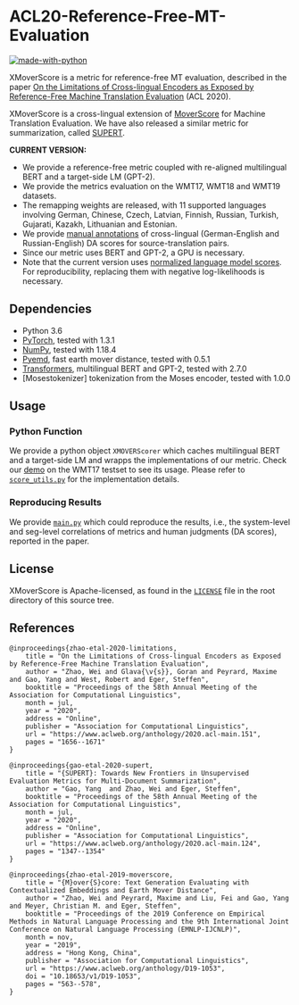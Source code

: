 # ACL20-Reference-Free-MT-Evaluation
[![made-with-python](https://img.shields.io/badge/Made%20with-Python-red.svg)](#python) 

XMoverScore is a metric for reference-free MT evaluation, described in the paper [On the Limitations of Cross-lingual Encoders as Exposed by Reference-Free Machine Translation Evaluation](https://www.aclweb.org/anthology/2020.acl-main.151.pdf) (ACL 2020).

XMoverScore is a cross-lingual extension of [MoverScore](https://github.com/AIPHES/emnlp19-moverscore) for Machine Translation Evaluation. We have also released a similar metric for summarization, called [SUPERT](https://github.com/yg211/acl20-ref-free-eval).


**CURRENT VERSION:**
* We provide a reference-free metric coupled with re-aligned multilingual BERT and a target-side LM (GPT-2).
* We provide the metrics evaluation on the WMT17, WMT18 and WMT19 datasets.
* The remapping weights are released, with 11 supported languages involving German, Chinese, Czech, Latvian, Finnish, Russian, Turkish, Gujarati, Kazakh, Lithuanian and Estonian. 
* We provide [manual annotations](https://docs.google.com/spreadsheets/d/1kLGk66TgUzSRftm_7Xir5ehhnU1AqD5XR8pM44mDSTI/edit?usp=sharing) of cross-lingual (German-English and Russian-English) DA scores for source-translation pairs.
* Since our metric uses BERT and GPT-2, a GPU is necessary.
* Note that the current version uses [normalized language model scores](https://github.com/AIPHES/ACL20-Reference-Free-MT-Evaluation/commit/cc4f4fb8f529a1a4b12bc303c4ca98bbc97069b6). For reproducibility, replacing them with negative log-likelihoods is necessary. 

## Dependencies
* Python 3.6
* [PyTorch](http://pytorch.org/), tested with 1.3.1
* [NumPy](http://www.numpy.org/), tested with 1.18.4
* [Pyemd](https://github.com/wmayner/pyemd), fast earth mover distance, tested with 0.5.1
* [Transformers](https://github.com/huggingface/transformers), multilingual BERT and GPT-2, tested with 2.7.0
* [Mosestokenizer] tokenization from the Moses encoder, tested with 1.0.0

## Usage

### Python Function
We provide a python object `XMOVERScorer` which caches multilingual BERT and a target-side LM and wrapps the implementations of our metric. Check our [demo](demo.py) on the WMT17 testset to see its usage. Please refer to [`score_utils.py`](score_utils.py) for the implementation details.

### Reproducing Results
We provide [`main.py`](main.py) which could reproduce the results, i.e., the system-level and seg-level correlations of metrics and human judgments (DA scores), reported in the paper.

## License

XMoverScore is Apache-licensed, as found in the [`LICENSE`](LICENSE) file in the root directory of this source tree.

## References


```
@inproceedings{zhao-etal-2020-limitations,
    title = "On the Limitations of Cross-lingual Encoders as Exposed by Reference-Free Machine Translation Evaluation",
    author = "Zhao, Wei and Glava{\v{s}}, Goran and Peyrard, Maxime and Gao, Yang and West, Robert and Eger, Steffen",
    booktitle = "Proceedings of the 58th Annual Meeting of the Association for Computational Linguistics",
    month = jul,
    year = "2020",
    address = "Online",
    publisher = "Association for Computational Linguistics",
    url = "https://www.aclweb.org/anthology/2020.acl-main.151",
    pages = "1656--1671"
}
```

```
@inproceedings{gao-etal-2020-supert,
    title = "{SUPERT}: Towards New Frontiers in Unsupervised Evaluation Metrics for Multi-Document Summarization",
    author = "Gao, Yang  and Zhao, Wei and Eger, Steffen",
    booktitle = "Proceedings of the 58th Annual Meeting of the Association for Computational Linguistics",
    month = jul,
    year = "2020",
    address = "Online",
    publisher = "Association for Computational Linguistics",
    url = "https://www.aclweb.org/anthology/2020.acl-main.124",
    pages = "1347--1354"   
}
```

```
@inproceedings{zhao-etal-2019-moverscore,
    title = "{M}over{S}core: Text Generation Evaluating with Contextualized Embeddings and Earth Mover Distance",
    author = "Zhao, Wei and Peyrard, Maxime and Liu, Fei and Gao, Yang and Meyer, Christian M. and Eger, Steffen",
    booktitle = "Proceedings of the 2019 Conference on Empirical Methods in Natural Language Processing and the 9th International Joint Conference on Natural Language Processing (EMNLP-IJCNLP)",
    month = nov,
    year = "2019",
    address = "Hong Kong, China",
    publisher = "Association for Computational Linguistics",
    url = "https://www.aclweb.org/anthology/D19-1053",
    doi = "10.18653/v1/D19-1053",
    pages = "563--578",
}
```

